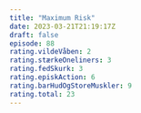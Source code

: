 ```yaml
---
title: "Maximum Risk"
date: 2023-03-21T21:19:17Z
draft: false
episode: 88
rating.vildeVåben: 2
rating.stærkeOneliners: 3
rating.fedSkurk: 3
rating.episkAction: 6
rating.barHudOgStoreMuskler: 9
rating.total: 23
---
```


